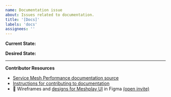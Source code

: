 ```yaml
---
name: Documentation issue
about: Issues related to documentation.
title: '[Docs]'
labels: 'docs'
assignees: ''
---
```


**Current State:**

**Desired State:**

---

**Contributor Resources**

- [Service Mesh Performance documentation source](https://github.com/khulnasoft/service-mesh-performance/tree/master/docs)
- [Instructions for contributing to documentation](https://github.com/khulnasoft/service-mesh-performance/blob/master/CONTRIBUTING.md#documentation-contribution-flow)
- 🎨 Wireframes and [designs for Meshplay UI](https://www.figma.com/file/SMP3zxOjZztdOLtgN4dS2W/Meshplay-UI) in Figma [(open invite)](https://www.figma.com/team_invite/redeem/qJy1c95qirjgWQODApilR9)
